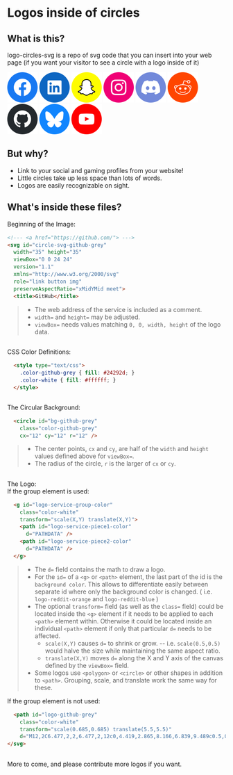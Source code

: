 # Logos inside of circles

## What is this?

logo-circles-svg is a repo of svg code that you can insert into your web page (if you want your visitor to see a circle with a logo inside of it)

<img src="./svg/facebook-blue.svg"> <img src="./svg/linkedin-blue.svg"> <img src="./svg/snapchat-yellow-withstroke.svg"> <img src="./svg/instagram-pink.svg"> <img src="./svg/discord-purple.svg"> <img src="./svg/reddit-orange.svg"> <img src="./svg/github-grey.svg"> <img src="./svg/bluesky-blue.svg"> <img src="./svg/youtube-red.svg">

## But why?

- Link to your social and gaming profiles from your website!
- Little circles take up less space than lots of words.
- Logos are easily recognizable on sight.

## What's inside these files?

Beginning of the Image:

```html
<!--- <a href="https://github.com/"> --->
<svg id="circle-svg-github-grey"
  width="35" height="35"
  viewBox="0 0 24 24"
  version="1.1"
  xmlns="http://www.w3.org/2000/svg"
  role="link button img"
  preserveAspectRatio="xMidYMid meet">
  <title>GitHub</title>
```

> - The web address of the service is included as a comment.
> - `width=` and `height=` may be adjusted.
> - `viewBox=` needs values matching `0, 0, width, height` of the logo data.

##

CSS Color Definitions:
```html
  <style type="text/css">
    .color-github-grey { fill: #24292d; }
    .color-white { fill: #ffffff; }
  </style>
```

##

The Circular Background:
```html
  <circle id="bg-github-grey"
    class="color-github-grey"
    cx="12" cy="12" r="12" />
```
> - The center points, `cx` and `cy`, are half of the `width` and `height` values defined above for `viewBox=`.
> - The radius of the circle, `r` is the larger of `cx` or `cy`.

##

The Logo:  
If the group <g> element is used: 

```html
  <g id="logo-service-group-color"
    class="color-white"
    transform="scale(X,Y) translate(X,Y)">
    <path id="logo-service-piece1-color"
      d="PATHDATA" />
    <path id="logo-service-piece2-color"
      d="PATHDATA" />
  </g>
```

> - The `d=` field contains the math to draw a logo.
> - For the `id=` of a `<g>` or `<path>` element, the last part of the id is the `background color`. This allows to differentiate easily between separate id where only the background color is changed. ( i.e. `logo-reddit-orange` and `logo-reddit-blue` )
> - The optional `transform=` field (as well as the `class=` field) could be located inside the `<g>` element if it needs to be applied to each `<path>` element within. Otherwise it could be located inside an individual `<path>` element if only that particular `d=` needs to be affected.
>   - `scale(X,Y)` causes `d=` to shrink or grow. -- i.e. `scale(0.5,0.5)` would halve the size while maintaining the same aspect ratio.
>   - `translate(X,Y)` moves `d=` along the X and Y axis of the canvas defined by the `viewBox=` field.
> - Some logos use `<polygon>` or `<circle>` or other shapes in addition to `<path>`. Grouping, scale, and translate work the same way for these.

If the group <g> element is not used: 

```html
  <path id="logo-github-grey"
    class="color-white"
    transform="scale(0.685,0.685) translate(5.5,5.5)"
    d="M12,2C6.477,2,2,6.477,2,12c0,4.419,2.865,8.166,6.839,9.489c0.5,0.09,0.682-0.218,0.682-0.484c0-0.236-0.009-0.866-0.014-1.699c-2.782,0.602-3.369-1.34-3.369-1.34c-0.455-1.157-1.11-1.465-1.11-1.465c-0.909-0.62,0.069-0.608,0.069-0.608c1.004,0.071,1.532,1.03,1.532,1.03c0.891,1.529,2.341,1.089,2.91,0.833c0.091-0.647,0.349-1.086,0.635-1.337c-2.22-0.251-4.555-1.111-4.555-4.943c0-1.091,0.39-1.984,1.03-2.682C6.546,8.54,6.202,7.524,6.746,6.148c0,0,0.84-0.269,2.75,1.025C10.295,6.95,11.15,6.84,12,6.836c0.85,0.004,1.705,0.114,2.504,0.336c1.909-1.294,2.748-1.025,2.748-1.025c0.546,1.376,0.202,2.394,0.1,2.646c0.64,0.699,1.026,1.591,1.026,2.682c0,3.841-2.337,4.687-4.565,4.935c0.359,0.307,0.679,0.917,0.679,1.852c0,1.335-0.012,2.415-0.012,2.741c0,0.269,0.18,0.579,0.688,0.481C19.138,20.161,22,16.416,22,12C22,6.477,17.523,2,12,2z" />
</svg>
```

##

More to come, and please contribute more logos if you want.

